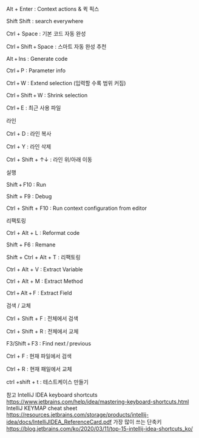 Alt + Enter : Context actions & 퀵 픽스

Shift Shift : search everywhere

Ctrl + Space : 기본 코드 자동 완성

Ctrl + Shift + Space : 스마트 자동 완성 추천

Alt + Ins : Generate code

Ctrl + P : Parameter info

Ctrl + W : Extend selection (입력할 수록 범위 커짐)

Ctrl + Shift + W : Shrink selection

Ctrl + E : 최근 사용 파일

라인

Ctrl + D : 라인 복사

Ctrl + Y : 라인 삭제

Ctrl + Shift + ↑↓ : 라인 위/아래 이동

실행

Shift + F10 : Run

Shift + F9 : Debug

Ctrl + Shift + F10 : Run context configuration from editor

리팩토링

Ctrl + Alt + L : Reformat code

Shift + F6 : Remane

Shift + Ctrl + Alt + T : 리팩토링

Ctrl + Alt + V : Extract Variable

Ctrl + Alt + M : Extract Method

Ctrl + Alt + F : Extract Field

검색 / 교체

Ctrl + Shift + F : 전체에서 검색

Ctrl + Shift + R : 전체에서 교체

F3/Shift + F3 : Find next / previous

Ctrl + F : 현재 파일에서 검색



Ctrl + R : 현재 패일에서 교체

ctrl +shift + t : 테스트케이스 만들기


참고
IntelliJ IDEA keyboard shortcuts
https://www.jetbrains.com/help/idea/mastering-keyboard-shortcuts.html
IntelliJ KEYMAP cheat sheet
https://resources.jetbrains.com/storage/products/intellij-idea/docs/IntelliJIDEA_ReferenceCard.pdf
가장 많이 쓰는 단축키
https://blog.jetbrains.com/ko/2020/03/11/top-15-intellij-idea-shortcuts_ko/
